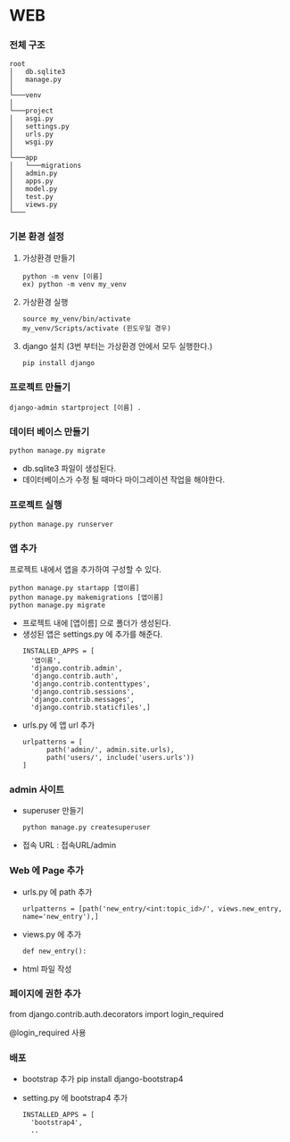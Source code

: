 # WEB

### 전체 구조

```
root
│   db.sqlite3
│   manage.py    
│
└───venv
│
└───project
│   asgi.py
│   settings.py
│   urls.py
│   wsgi.py
│
└───app
│   └───migrations
│   admin.py
│   apps.py
│   model.py
│   test.py
│   views.py
└───
```

### 기본 환경 설정

1. 가상환경 만들기
   ```
   python -m venv [이름]
   ex) python -m venv my_venv
   ```
2. 가상환경 실행
   ```
   source my_venv/bin/activate
   my_venv/Scripts/activate (윈도우일 경우)
   ```
3. django 설치 
(3번 부터는 가상환경 안에서 모두 실행한다.)
   ```
   pip install django
   ```

### 프로젝트 만들기
```
django-admin startproject [이름] .
```

### 데이터 베이스 만들기
```    
python manage.py migrate
```    

- db.sqlite3 파일이 생성된다.
- 데이터베이스가 수정 될 때마다 마이그레이션 작업을 해야한다.

### 프로젝트 실행
   ```
   python manage.py runserver
   ```

### 앱 추가

프로젝트 내에서 앱을 추가하여 구성할 수 있다. 
   ```
   python manage.py startapp [앱이름]
   python manage.py makemigrations [앱이름]
   python manage.py migrate
   ```
- 프로젝트 내에 [앱이름] 으로 폴더가 생성된다.
- 생성된 앱은 settings.py 에 추가를 해준다.
  ```
  INSTALLED_APPS = [
    '앱이름',
    'django.contrib.admin',
    'django.contrib.auth',
    'django.contrib.contenttypes',
    'django.contrib.sessions',
    'django.contrib.messages',
    'django.contrib.staticfiles',]
  ```
- urls.py 에 앱 url 추가
  ```
  urlpatterns = [
        path('admin/', admin.site.urls),
        path('users/', include('users.urls'))
  ]
  ```
### admin 사이트

- superuser 만들기
  ```
  python manage.py createsuperuser
  ```

- 접속 URL : 접속URL/admin

### Web 에 Page 추가

- urls.py 에 path 추가
  ```
  urlpatterns = [path('new_entry/<int:topic_id>/', views.new_entry, name='new_entry'),]       
  ```
- views.py 에 추가
  ```
  def new_entry():
  ```        
- html 파일 작성


### 페이지에 권한 추가

from django.contrib.auth.decorators import login_required

@login_required 사용

### 배포

- bootstrap 추가
  pip install django-bootstrap4

- setting.py 에 bootstrap4 추가  
  ```
  INSTALLED_APPS = [
    'bootstrap4',
    ..
  ```